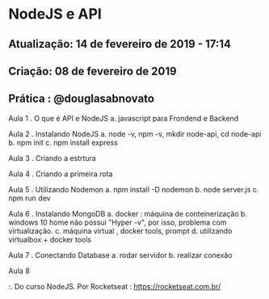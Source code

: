 # NodeJS e API

## Atualização: 14 de fevereiro de 2019 - 17:14
## Criação: 08 de fevereiro de 2019
## Prática : @douglasabnovato

Aula 1 . O que é API e NodeJS
a. javascript para Frondend e Backend

Aula 2 . Instalando NodeJS
a. node -v, npm -v, mkdir node-api, cd node-api
b. npm init
c. npm install express

Aula 3 . Criando a estrtura

Aula 4 . Criando a primeira rota

Aula 5 . Utilizando Nodemon
a. npm install -D nodemon
b. node server.js
c. npm run dev

Aula 6 . Instalando MongoDB
a. docker : máquina de conteinerização
b. windows 10 home não possui "Hyper -v", por isso, problema com virtualização.
c. máquina virtual , docker tools, prompt
d. utilizando virtualbox + docker tools

Aula 7 . Conectando Database
a. rodar servidor
b. realizar conexão

Aula 8 

:. Do curso NodeJS. Por Rocketseat : https://rocketseat.com.br/